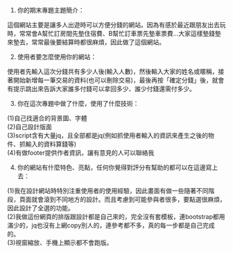 1. 你的期末專題主題簡介：

  這個網站主要是讓多人出遊時可以方便分錢的網站。因為有感於最近跟朋友出去玩時，常常會A幫忙訂房間先墊住宿費、B幫忙訂車票先墊車票費...大家這樣墊錢墊來墊去，常常最後要結算時都很麻煩，因此做了這個網站。

2. 使用者要怎麼使用你的網站：

  使用者先輸入這次分錢共有多少人後(輸入人數)，然後輸入大家的姓名或暱稱，接著開始新增每一筆交易的資料(也可以刪除交易)，最後再按「確定分錢」後，就會有提示跳出來告訴大家誰多付錢可以拿回多少、誰少付錢還需付多少。

3. 你在這次專題中做了什麼，使用了什麼技術：

  (1)自己找適合的背景圖、字體<br>
  (2)自己設計版面<br>
  (3)script含有大量jq，且全部都是jq(例如抓使用者輸入的資訊來產生之後的物件、抓輸入的資料算錢等)<br>
  (4)有做footer提供作者資訊，讓有意見的人可以聯絡我<br>

4. 你的網站有什麼特色、亮點，任何你覺得對評分有幫助的都可以在這邊寫上去：

  (1)我在設計網站時特別注重使用者的使用經驗，因此畫面有做一些隨著不同階段，頁面就會滾到不同地方的設計。而且考慮到可能參與者很多，要點選很麻煩，因此設計了全選的功能。<br>
  (2)我做這份網頁的排版跟設計都是自己來的，完全沒有套模板，連bootstrap都用滿少的，jq也沒有上網copy別人的，連參考都不多，真的每一步都是自己完成的。<br>
  (3)視窗縮放、手機上顯示都不會跑版。<br>
